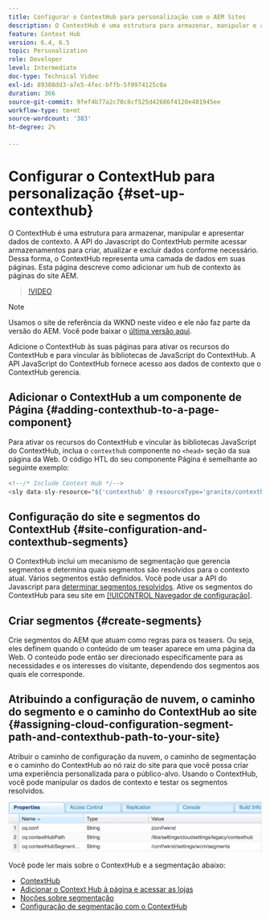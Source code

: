 ```yaml
---
title: Configurar o ContextHub para personalização com o AEM Sites
description: O ContextHub é uma estrutura para armazenar, manipular e apresentar dados de contexto. A API do Javascript do ContextHub permite acessar armazenamentos para criar, atualizar e excluir dados conforme necessário. Dessa forma, o ContextHub representa uma camada de dados em suas páginas. Esta página descreve como adicionar um hub de contexto às páginas do site AEM.
feature: Context Hub
version: 6.4, 6.5
topic: Personalization
role: Developer
level: Intermediate
doc-type: Technical Video
exl-id: 89308dd3-a7e5-4fec-bffb-5f0974125c0a
duration: 366
source-git-commit: 9fef4b77a2c70c8cf525d42686f4120e481945ee
workflow-type: tm+mt
source-wordcount: '383'
ht-degree: 2%

---
```


# Configurar o ContextHub para personalização {#set-up-contexthub}

O ContextHub é uma estrutura para armazenar, manipular e apresentar dados de contexto. A API do Javascript do ContextHub permite acessar armazenamentos para criar, atualizar e excluir dados conforme necessário. Dessa forma, o ContextHub representa uma camada de dados em suas páginas. Esta página descreve como adicionar um hub de contexto às páginas do site AEM.

>[!VIDEO](https://video.tv.adobe.com/v/23765?quality=12&learn=on)

>[!NOTE]
>
>Usamos o site de referência da WKND neste vídeo e ele não faz parte da versão do AEM. Você pode baixar o [última versão aqui](https://github.com/adobe/aem-guides-wknd/releases).

Adicione o ContextHub às suas páginas para ativar os recursos do ContextHub e para vincular às bibliotecas de JavaScript do ContextHub. A API JavaScript do ContextHub fornece acesso aos dados de contexto que o ContextHub gerencia.

## Adicionar o ContextHub a um componente de Página {#adding-contexthub-to-a-page-component}

Para ativar os recursos do ContextHub e vincular às bibliotecas JavaScript do ContextHub, inclua o `contexthub` componente no `<head>` seção da sua página da Web. O código HTL do seu componente Página é semelhante ao seguinte exemplo:

```java
<!--/* Include Context Hub */-->
<sly data-sly-resource="${'contexthub' @ resourceType='granite/contexthub/components/contexthub'}"/>
```

## Configuração do site e segmentos do ContextHub {#site-configuration-and-contexthub-segments}

O ContextHub inclui um mecanismo de segmentação que gerencia segmentos e determina quais segmentos são resolvidos para o contexto atual. Vários segmentos estão definidos. Você pode usar a API do Javascript para [determinar segmentos resolvidos](https://helpx.adobe.com/experience-manager/6-5/sites/developing/using/ch-adding.html#DeterminingResolvedContextHubSegments). Ative os segmentos do ContextHub para seu site em [[!UICONTROL Navegador de configuração]](https://experienceleague.adobe.com/docs/experience-manager-cloud-service/implementing/developing/configurations.html?lang=pt-BR).

## Criar segmentos {#create-segments}

Crie segmentos do AEM que atuam como regras para os teasers. Ou seja, eles definem quando o conteúdo de um teaser aparece em uma página da Web. O conteúdo pode então ser direcionado especificamente para as necessidades e os interesses do visitante, dependendo dos segmentos aos quais ele corresponde.

## Atribuindo a configuração de nuvem, o caminho do segmento e o caminho do ContextHub ao site {#assigning-cloud-configuration-segment-path-and-contexthub-path-to-your-site}

Atribuir o caminho de configuração da nuvem, o caminho de segmentação e o caminho do ContextHub ao nó raiz do site para que você possa criar uma experiência personalizada para o público-alvo. Usando o ContextHub, você pode manipular os dados de contexto e testar os segmentos resolvidos.

![CRXDE Lite](assets/crx-de-properties.png)

Você pode ler mais sobre o ContextHub e a segmentação abaixo:

* [ContextHub](https://helpx.adobe.com/experience-manager/6-5/sites/developing/using/contexthub.html)
* [Adicionar o Context Hub à página e acessar as lojas](https://helpx.adobe.com/experience-manager/6-5/sites/developing/using/ch-adding.html)
* [Noções sobre segmentação](https://helpx.adobe.com/experience-manager/6-5/sites/classic-ui-authoring/using/classic-personalization-campaigns-segmentation.html)
* [Configuração de segmentação com o ContextHub](https://helpx.adobe.com/experience-manager/6-5/sites/administering/using/segmentation.html)
